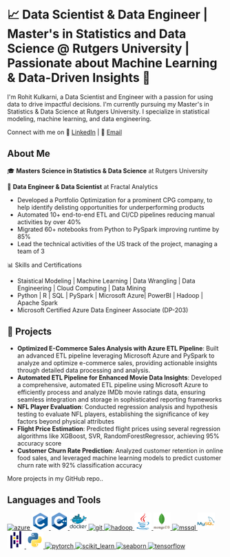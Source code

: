 # 📈 Data Scientist & Data Engineer | Master's in Statistics and Data Science @ Rutgers University | Passionate about Machine Learning & Data-Driven Insights 🌟

I'm Rohit Kulkarni, a Data Scientist and Engineer with a passion for using data to drive impactful decisions. I'm currently pursuing my Master's in Statistics & Data Science at Rutgers University. I specialize in statistical modeling, machine learning, and data engineering.

Connect with me on 📧 [LinkedIn](https://www.linkedin.com/in/rohitak8/) | 📧 [Email](mailto:rohit.kulkarni@rutgers.edu)

## About Me
🎓 **Masters Science in Statistics & Data Science** at Rutgers University

💼 **Data Engineer & Data Scientist** at Fractal Analytics
* Developed a Portfolio Optimization for a prominent CPG company, to help identify delisting opportunities for underperforming products
* Automated 10+ end-to-end ETL and CI/CD pipelines reducing manual activities by over 40% 
* Migrated 60+ notebooks from Python to PySpark improving runtime by 85%
* Lead the technical activities of the US track of the project, managing a team of 3
  
📊 Skills and Certifications
* Staistical Modeling | Machine Learning | Data Wrangling | Data Engineering | Cloud Computing | Data Mining
* Python | R | SQL | PySpark | Microsoft Azure| PowerBI | Hadoop | Apache Spark
* Microsoft Certified Azure Data Engineer Associate (DP-203)

## 🚀 Projects
- **Optimized E-Commerce Sales Analysis with Azure ETL Pipeline**: Built an advanced ETL pipeline leveraging Microsoft Azure and PySpark to analyze and optimize e-commerce sales, providing actionable insights through detailed data processing and analysis.
- **Automated ETL Pipeline for Enhanced Movie Data Insights**: Developed a comprehensive, automated ETL pipeline using Microsoft Azure to efficiently process and analyze IMDb movie ratings data, ensuring seamless integration and storage in sophisticated reporting frameworks
- **NFL Player Evaluation**: Conducted regression analysis and hypothesis testing to evaluate NFL players, establishing the significance of key factors beyond physical attributes
- **Flight Price Estimation**: Predicted flight prices using several regression algorithms like XGBoost, SVR, RandomForestRegressor, achieving 95% accuracy score
- **Customer Churn Rate Prediction**: Analyzed customer retention in online food sales, and leveraged machine learning models to predict customer churn rate with 92% classification accuracy

More projects in my GitHub repo..

## Languages and Tools
<p align="left"> <a href="https://azure.microsoft.com/en-in/" target="_blank" rel="noreferrer"> <img src="https://www.vectorlogo.zone/logos/microsoft_azure/microsoft_azure-icon.svg" alt="azure" width="40" height="40"/> </a> <a href="https://www.cprogramming.com/" target="_blank" rel="noreferrer"> <img src="https://raw.githubusercontent.com/devicons/devicon/master/icons/c/c-original.svg" alt="c" width="40" height="40"/> </a> <a href="https://www.w3schools.com/cpp/" target="_blank" rel="noreferrer"> <img src="https://raw.githubusercontent.com/devicons/devicon/master/icons/cplusplus/cplusplus-original.svg" alt="cplusplus" width="40" height="40"/> </a> <a href="https://www.docker.com/" target="_blank" rel="noreferrer"> <img src="https://raw.githubusercontent.com/devicons/devicon/master/icons/docker/docker-original-wordmark.svg" alt="docker" width="40" height="40"/> </a> <a href="https://git-scm.com/" target="_blank" rel="noreferrer"> <img src="https://www.vectorlogo.zone/logos/git-scm/git-scm-icon.svg" alt="git" width="40" height="40"/> </a> <a href="https://hadoop.apache.org/" target="_blank" rel="noreferrer"> <img src="https://www.vectorlogo.zone/logos/apache_hadoop/apache_hadoop-icon.svg" alt="hadoop" width="40" height="40"/> </a> <a href="https://www.java.com" target="_blank" rel="noreferrer"> <img src="https://raw.githubusercontent.com/devicons/devicon/master/icons/java/java-original.svg" alt="java" width="40" height="40"/> </a> <a href="https://www.mongodb.com/" target="_blank" rel="noreferrer"> <img src="https://raw.githubusercontent.com/devicons/devicon/master/icons/mongodb/mongodb-original-wordmark.svg" alt="mongodb" width="40" height="40"/> </a> <a href="https://www.microsoft.com/en-us/sql-server" target="_blank" rel="noreferrer"> <img src="https://www.svgrepo.com/show/303229/microsoft-sql-server-logo.svg" alt="mssql" width="40" height="40"/> </a> <a href="https://www.mysql.com/" target="_blank" rel="noreferrer"> <img src="https://raw.githubusercontent.com/devicons/devicon/master/icons/mysql/mysql-original-wordmark.svg" alt="mysql" width="40" height="40"/> </a> <a href="https://pandas.pydata.org/" target="_blank" rel="noreferrer"> <img src="https://raw.githubusercontent.com/devicons/devicon/2ae2a900d2f041da66e950e4d48052658d850630/icons/pandas/pandas-original.svg" alt="pandas" width="40" height="40"/> </a> <a href="https://www.python.org" target="_blank" rel="noreferrer"> <img src="https://raw.githubusercontent.com/devicons/devicon/master/icons/python/python-original.svg" alt="python" width="40" height="40"/> </a> <a href="https://pytorch.org/" target="_blank" rel="noreferrer"> <img src="https://www.vectorlogo.zone/logos/pytorch/pytorch-icon.svg" alt="pytorch" width="40" height="40"/> </a> <a href="https://scikit-learn.org/" target="_blank" rel="noreferrer"> <img src="https://upload.wikimedia.org/wikipedia/commons/0/05/Scikit_learn_logo_small.svg" alt="scikit_learn" width="40" height="40"/> </a> <a href="https://seaborn.pydata.org/" target="_blank" rel="noreferrer"> <img src="https://seaborn.pydata.org/_images/logo-mark-lightbg.svg" alt="seaborn" width="40" height="40"/> </a> <a href="https://www.tensorflow.org" target="_blank" rel="noreferrer"> <img src="https://www.vectorlogo.zone/logos/tensorflow/tensorflow-icon.svg" alt="tensorflow" width="40" height="40"/> </a> </p>
